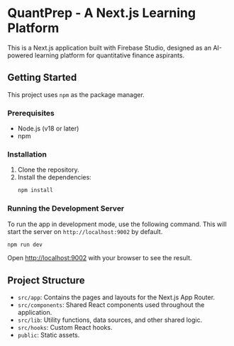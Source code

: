 # QuantPrep - A Next.js Learning Platform

This is a Next.js application built with Firebase Studio, designed as an AI-powered learning platform for quantitative finance aspirants.

## Getting Started

This project uses `npm` as the package manager.

### Prerequisites

- Node.js (v18 or later)
- npm

### Installation

1.  Clone the repository.
2.  Install the dependencies:
    ```bash
    npm install
    ```

### Running the Development Server

To run the app in development mode, use the following command. This will start the server on `http://localhost:9002` by default.

```bash
npm run dev
```

Open [http://localhost:9002](http://localhost:9002) with your browser to see the result.

## Project Structure

-   `src/app`: Contains the pages and layouts for the Next.js App Router.
-   `src/components`: Shared React components used throughout the application.
-   `src/lib`: Utility functions, data sources, and other shared logic.
-   `src/hooks`: Custom React hooks.
-   `public`: Static assets.
